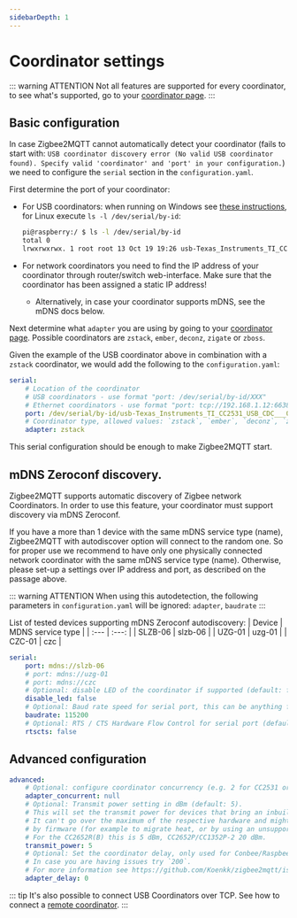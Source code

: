 ```yaml
---
sidebarDepth: 1
---
```


# Coordinator settings

::: warning ATTENTION
Not all features are supported for every coordinator, to see what's supported, go to your [coordinator page](../../guide/adapters/README.md).
:::

## Basic configuration

In case Zigbee2MQTT cannot automatically detect your coordinator (fails to start with: `USB coordinator discovery error (No valid USB coordinator found). Specify valid 'coordinator' and 'port' in your configuration.`) we need to configure the `serial` section in the `configuration.yaml`.

First determine the port of your coordinator:

- For USB coordinators: when running on Windows see [these instructions](../installation/05_windows.md#starting-zigbee2mqtt), for Linux execute `ls -l /dev/serial/by-id`:

    ```bash
    pi@raspberry:/ $ ls -l /dev/serial/by-id
    total 0
    lrwxrwxrwx. 1 root root 13 Oct 19 19:26 usb-Texas_Instruments_TI_CC2531_USB_CDC___0X00124B0018ED3DDF-if00 -> ../../ttyACM0
    ```

- For network coordinators you need to find the IP address of your coordinator through router/switch web-interface. Make sure that the coordinator has been assigned a static IP address!
    - Alternatively, in case your coordinator supports mDNS, see the mDNS docs below.

Next determine what `adapter` you are using by going to your [coordinator page](../adapters/README.md).
Possible coordinators are `zstack`, `ember`, `deconz`, `zigate` or `zboss`.

Given the example of the USB coordinator above in combination with a `zstack` coordinator, we would add the following to the `configuration.yaml`:

```yaml
serial:
    # Location of the coordinator
    # USB coordinators - use format "port: /dev/serial/by-id/XXX"
    # Ethernet coordinators - use format "port: tcp://192.168.1.12:6638"
    port: /dev/serial/by-id/usb-Texas_Instruments_TI_CC2531_USB_CDC___0X00124B0018ED3DDF-if00
    # Coordinator type, allowed values: `zstack`, `ember`, `deconz`, `zigate` or `zboss`
    adapter: zstack
```

This serial configuration should be enough to make Zigbee2MQTT start.

## mDNS Zeroconf discovery.

Zigbee2MQTT supports automatic discovery of Zigbee network Coordinators. In order to use this feature, your coordinator must support discovery via mDNS Zeroconf.

If you have a more than 1 device with the same mDNS service type (name), Zigbee2MQTT with autodiscover option will connect to the random one. So for proper use we recommend to have only one physically connected network coordinator with the same mDNS service type (name). Otherwise, please set-up a settings over IP address and port, as described on the passage above.

::: warning ATTENTION
When using this autodetection, the following parameters in `configuration.yaml` will be ignored: `adapter`, `baudrate`
:::

List of tested devices supporting mDNS Zeroconf autodiscovery:
| Device | MDNS service type |
| :--- | :---: |
| SLZB-06 | slzb-06 |
| UZG-01 | uzg-01 |
| CZC-01 | czc |

```yaml
serial:
    port: mdns://slzb-06
    # port: mdns://uzg-01
    # port: mdns://czc
    # Optional: disable LED of the coordinator if supported (default: false)
    disable_led: false
    # Optional: Baud rate speed for serial port, this can be anything firmware support but default is 115200 for Z-Stack and EZSP, 38400 for Deconz, however note that some EZSP firmware need 57600.
    baudrate: 115200
    # Optional: RTS / CTS Hardware Flow Control for serial port (default: false)
    rtscts: false
```

## Advanced configuration

```yaml
advanced:
    # Optional: configure coordinator concurrency (e.g. 2 for CC2531 or 16 for CC26X2R1) (default: null, uses recommended value)
    adapter_concurrent: null
    # Optional: Transmit power setting in dBm (default: 5).
    # This will set the transmit power for devices that bring an inbuilt amplifier.
    # It can't go over the maximum of the respective hardware and might be limited
    # by firmware (for example to migrate heat, or by using an unsupported firmware).
    # For the CC2652R(B) this is 5 dBm, CC2652P/CC1352P-2 20 dBm.
    transmit_power: 5
    # Optional: Set the coordinator delay, only used for Conbee/Raspbee coordinators (default 0).
    # In case you are having issues try `200`.
    # For more information see https://github.com/Koenkk/zigbee2mqtt/issues/4884
    adapter_delay: 0
```

<!-- TODO: some notes about rtscts? Is it useful, which coordinator supports it? -->

::: tip
It's also possible to connect USB Coordinators over TCP. See how to connect a [remote coordinator](../../advanced/remote-adapter/connect_to_a_remote_adapter.md).
:::
